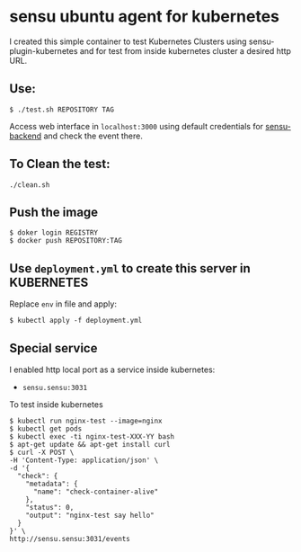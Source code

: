 # sensu ubuntu agent for kubernetes

I created this simple container to test Kubernetes Clusters using sensu-plugin-kubernetes and for test from inside kubernetes cluster a desired http URL.

## Use:

```
$ ./test.sh REPOSITORY TAG
```

Access web interface in `localhost:3000` using default credentials for [sensu-backend](https://docs.sensu.io/sensu-go/5.5/reference/rbac/#default-user) and check the event there.

## To Clean the test:

```
./clean.sh
```

## Push the image

```
$ doker login REGISTRY
$ docker push REPOSITORY:TAG
```

## Use `deployment.yml` to create this server in KUBERNETES

Replace `env` in file and apply:
```
$ kubectl apply -f deployment.yml
```

## Special service

I enabled http local port as a service inside kubernetes:

- `sensu.sensu:3031`

To test inside kubernetes
```
$ kubectl run nginx-test --image=nginx
$ kubectl get pods
$ kubectl exec -ti nginx-test-XXX-YY bash
$ apt-get update && apt-get install curl
$ curl -X POST \
-H 'Content-Type: application/json' \
-d '{
  "check": {
    "metadata": {
      "name": "check-container-alive"
    },
    "status": 0,
    "output": "nginx-test say hello"
  }
}' \
http://sensu.sensu:3031/events
```
